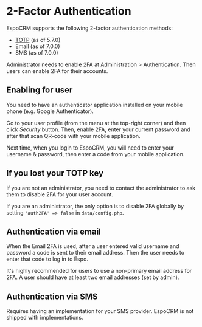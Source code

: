 # 2-Factor Authentication

EspoCRM supports the following 2-factor authentication methods: 

* [TOTP](https://en.wikipedia.org/wiki/Time-based_One-time_Password_algorithm) (as of 5.7.0)
* Email (as of 7.0.0)
* SMS (as of 7.0.0)

Administrator needs to enable 2FA at Administration > Authentication. Then users can enable 2FA for their accounts.

## Enabling for user

You need to have an authenticator application installed on your mobile phone (e.g. Google Authenticator).

Go to your user profile (from the menu at the top-right corner) and then click *Security* button. Then, enable 2FA, enter your current password and after that scan QR-code with your mobile application.

Next time, when you login to EspoCRM, you will need to enter your username & password, then enter a code from your mobile application.

## If you lost your TOTP key

If you are not an administrator, you need to contact the administrator to ask them to disable 2FA for your user account.

If you are an administrator, the only option is to disable 2FA globally by setting `'auth2FA' => false` in `data/config.php`.

## Authentication via email

When the Email 2FA is used, after a user entered valid username and password a code is sent to their email address. Then the user needs to enter that code to log in to Espo.

It's highly recommended for users to use a non-primary email address for 2FA. A user should have at least two email addresses (set by admin).

## Authentication via SMS

Requires having an implementation for your SMS provider. EspoCRM is not shipped with implementations.
